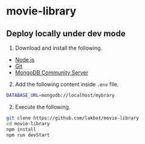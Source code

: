 # movie-library

## Deploy locally under dev mode

1. Download and install the following.

- [Node.js](https://nodejs.org/en/download/package-manager)
- [Git](https://git-scm.com/downloads)
- [MongoDB Community Server](https://www.mongodb.com/try/download/community)

2. Add the following content inside `.env` file.

```sh
DATABASE_URL=mongodb://localhost/mybrary
```

2. Execute the following.

```sh
git clone https://github.com/lakbot/movie-library
cd movie-library
npm install
npm run devStart
```